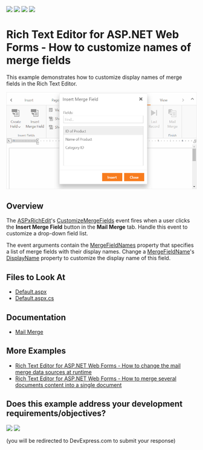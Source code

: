 <!-- default badges list -->
![](https://img.shields.io/endpoint?url=https://codecentral.devexpress.com/api/v1/VersionRange/440180561/21.2.4%2B)
[![](https://img.shields.io/badge/Open_in_DevExpress_Support_Center-FF7200?style=flat-square&logo=DevExpress&logoColor=white)](https://supportcenter.devexpress.com/ticket/details/T1054387)
[![](https://img.shields.io/badge/📖_How_to_use_DevExpress_Examples-e9f6fc?style=flat-square)](https://docs.devexpress.com/GeneralInformation/403183)
[![](https://img.shields.io/badge/💬_Leave_Feedback-feecdd?style=flat-square)](#does-this-example-address-your-development-requirementsobjectives)
<!-- default badges end -->

# Rich Text Editor for ASP.NET Web Forms - How to customize names of merge fields

This example demonstrates how to customize display names of merge fields in the Rich Text Editor.

![Customize names of merge fields](./Sample.png)

## Overview

The [ASPxRichEdit](https://docs.devexpress.com/AspNet/DevExpress.Web.ASPxRichEdit.ASPxRichEdit)'s [CustomizeMergeFields](https://docs.devexpress.com/AspNet/DevExpress.Web.ASPxRichEdit.ASPxRichEdit.CustomizeMergeFields?) event fires when a user clicks the **Insert Merge Field** button in the **Mail Merge** tab. Handle this event to customize a drop-down field list.

The event arguments contain the [MergeFieldNames](https://docs.devexpress.com/OfficeFileAPI/DevExpress.XtraRichEdit.CustomizeMergeFieldsEventArgs.MergeFieldsNames) property that specifies a list of merge fields with their display names. Change a [MergeFieldName](https://docs.devexpress.com/OfficeFileAPI/DevExpress.XtraRichEdit.API.Native.MergeFieldName)'s [DisplayName](https://docs.devexpress.com/OfficeFileAPI/DevExpress.XtraRichEdit.API.Native.MergeFieldName.DisplayName) property to customize the display name of this field.

## Files to Look At

- [Default.aspx](./CS/handle-customizemergefields-event/Default.aspx)
- [Default.aspx.cs](./CS/handle-customizemergefields-event/Default.aspx.cs)

## Documentation

- [Mail Merge](https://docs.devexpress.com/AspNet/115133/components/rich-text-editor/mail-merge)

## More Examples

- [Rich Text Editor for ASP.NET Web Forms - How to change the mail merge data sources at runtime](https://github.com/DevExpress-Examples/aspxrichedit-how-to-change-the-mail-merge-data-sources-at-runtime-t542064)
- [Rich Text Editor for ASP.NET Web Forms - How to merge several documents content into a single document](https://github.com/DevExpress-Examples/aspxrichedit-how-to-merge-several-documents-content-into-a-single-document-t540811)
<!-- feedback -->
## Does this example address your development requirements/objectives?

[<img src="https://www.devexpress.com/support/examples/i/yes-button.svg"/>](https://www.devexpress.com/support/examples/survey.xml?utm_source=github&utm_campaign=web-forms-customize-merge-field-names&~~~was_helpful=yes) [<img src="https://www.devexpress.com/support/examples/i/no-button.svg"/>](https://www.devexpress.com/support/examples/survey.xml?utm_source=github&utm_campaign=web-forms-customize-merge-field-names&~~~was_helpful=no)

(you will be redirected to DevExpress.com to submit your response)
<!-- feedback end -->

